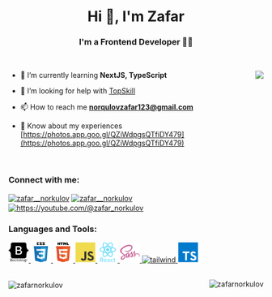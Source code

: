 <h1 align="center">Hi 👋, I'm Zafar</h1>
<h3 align="center"> I'm a Frontend Developer 👨‍💻 </h3>
<br/>

<p><img align="right" src="https://media.giphy.com/media/qgQUggAC3Pfv687qPC/giphy.gif"/></p>

- 🌱 I’m currently learning **NextJS, TypeScript**

- 🤝 I’m looking for help with [TopSkill](https://github.com/TopskillUz/topskill-site.git)

- 📫 How to reach me **norqulovzafar123@gmail.com**

- 📄 Know about my experiences [https://photos.app.goo.gl/QZiWdpgsQTfiDY479](https://photos.app.goo.gl/QZiWdpgsQTfiDY479)
  
<br/>

<h3 align="left">Connect with me:</h3>
<p align="left">
<a href="https://fb.com/zafar__norkulov" target="blank"><img align="center" src="https://raw.githubusercontent.com/rahuldkjain/github-profile-readme-generator/master/src/images/icons/Social/facebook.svg" alt="zafar__norkulov" height="30" width="40" /></a>
<a href="https://instagram.com/zafar__norkulov" target="blank"><img align="center" src="https://raw.githubusercontent.com/rahuldkjain/github-profile-readme-generator/master/src/images/icons/Social/instagram.svg" alt="zafar__norkulov" height="30" width="40" /></a>
<a href="https://www.youtube.com/c/https://youtube.com/@zafar_norkulov" target="blank"><img align="center" src="https://raw.githubusercontent.com/rahuldkjain/github-profile-readme-generator/master/src/images/icons/Social/youtube.svg" alt="https://youtube.com/@zafar_norkulov" height="30" width="40" /></a>
</p>

<h3 align="left">Languages and Tools:</h3>
<p align="left"> <a href="https://getbootstrap.com" target="_blank" rel="noreferrer"> <img src="https://raw.githubusercontent.com/devicons/devicon/master/icons/bootstrap/bootstrap-plain-wordmark.svg" alt="bootstrap" width="40" height="40"/> </a> <a href="https://www.w3schools.com/css/" target="_blank" rel="noreferrer"> <img src="https://raw.githubusercontent.com/devicons/devicon/master/icons/css3/css3-original-wordmark.svg" alt="css3" width="40" height="40"/> </a> <a href="https://www.w3.org/html/" target="_blank" rel="noreferrer"> <img src="https://raw.githubusercontent.com/devicons/devicon/master/icons/html5/html5-original-wordmark.svg" alt="html5" width="40" height="40"/> </a> <a href="https://developer.mozilla.org/en-US/docs/Web/JavaScript" target="_blank" rel="noreferrer"> <img src="https://raw.githubusercontent.com/devicons/devicon/master/icons/javascript/javascript-original.svg" alt="javascript" width="40" height="40"/> </a> <a href="https://reactjs.org/" target="_blank" rel="noreferrer"> <img src="https://raw.githubusercontent.com/devicons/devicon/master/icons/react/react-original-wordmark.svg" alt="react" width="40" height="40"/> </a> <a href="https://sass-lang.com" target="_blank" rel="noreferrer"> <img src="https://raw.githubusercontent.com/devicons/devicon/master/icons/sass/sass-original.svg" alt="sass" width="40" height="40"/> </a> <a href="https://tailwindcss.com/" target="_blank" rel="noreferrer"> <img src="https://www.vectorlogo.zone/logos/tailwindcss/tailwindcss-icon.svg" alt="tailwind" width="40" height="40"/> </a> <a href="https://www.typescriptlang.org/" target="_blank" rel="noreferrer"> <img src="https://raw.githubusercontent.com/devicons/devicon/master/icons/typescript/typescript-original.svg" alt="typescript" width="40" height="40"/> </a> </p>

<p>
  <br/>
  <img align="center" src="https://github-readme-stats.vercel.app/api/top-langs?username=zafarnorkulov&theme=radical&show_icons=true&locale=en&layout=compact" alt="zafarnorkulov" />
<img align="right" src="https://github-readme-streak-stats.herokuapp.com/?user=zafarnorkulov&theme=radical" alt="zafarnorkulov" />
</p>
